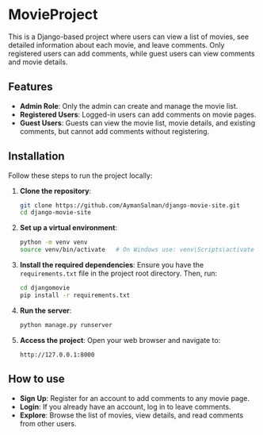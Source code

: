 # MovieProject

This is a Django-based project where users can view a list of movies, see detailed information about each movie, and leave comments. 
Only registered users can add comments, while guest users can view comments and movie details.

## Features

- **Admin Role**: Only the admin can create and manage the movie list.
- **Registered Users**: Logged-in users can add comments on movie pages.
- **Guest Users**: Guests can view the movie list, movie details, and existing comments, but cannot add comments without registering.

## Installation

Follow these steps to run the project locally:

1. **Clone the repository**:
    ```bash
    git clone https://github.com/AymanSalman/django-movie-site.git
    cd django-movie-site
    ```

2. **Set up a virtual environment**:
    ```bash
    python -m venv venv
    source venv/bin/activate   # On Windows use: venv\Scripts\activate
    ```

3. **Install the required dependencies**:
    Ensure you have the `requirements.txt` file in the project root directory. Then, run:
    ```bash
    cd djangomovie
    pip install -r requirements.txt
    ```

4. **Run the server**:
    ```bash
    python manage.py runserver
    ```

5. **Access the project**:
    Open your web browser and navigate to:
    ```
    http://127.0.0.1:8000
    ```

## How to use

- **Sign Up**: Register for an account to add comments to any movie page.
- **Login**: If you already have an account, log in to leave comments.
- **Explore**: Browse the list of movies, view details, and read comments from other users.
